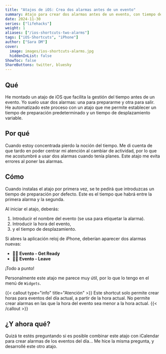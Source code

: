 ```yaml
---
title: "Atajos de iOS: Crea dos alarmas antes de un evento"
summary: Atajo para crear dos alarmas antes de un evento, con tiempo de preparación predefinido. El tiempo de desplazamiento se requiere cada vez.
date: 2024-11-30
series: ["lifehacks"]
weight: 1
aliases: ["/ios-shortcuts-two-alarms"]
tags: ["iOS-Shortcuts", "iPhone"]
author: ["Sara DM"]
cover:
  image: images/ios-shortcuts-alarms.jpg
  hiddenInList: false
ShowToc: false
ShareButtons: twitter, bluesky
---
```


## Qué
He montado un atajo de iOS que facilita la gestión del tiempo antes de un evento. Yo suelo usar dos alarmas: una para prepararme y otra para salir. He automatizado este proceso con un atajo que me permite establecer un tiempo de preparación predeterminado y un tiempo de desplazamiento variable.

## Por qué
Cuando estoy concentrada pierdo la noción del tiempo. Me di cuenta de que tardo en poder centrar mi atención al cambiar de actividad, por lo que me acostumbré a usar dos alarmas cuando tenía planes. Este atajo me evita errores al poner las alarmas.

## Cómo  
Cuando instalas el atajo por primera vez, se te pedirá que introduzcas un tiempo de preparación por defecto. Este es el tiempo que habrá entre la primera alarma y la segunda.

Al iniciar el atajo, deberás:
1. Introducir el nombre del evento (se usa para etiquetar la alarma).
2. Introducir la hora del evento,
3. y el tiempo de desplazamiento.

Si abres la aplicación reloj de iPhone, deberían aparecer dos alarmas nuevas:
- <span class='emoji'>👩‍💼</span> **Evento - Get Ready**  
- <span class='emoji'>👩‍💼</span> **Evento - Leave**  

¡Todo a punto!

Personalmente este atajo me parece muy útil, por lo que lo tengo en el menú de `Widgets`.

{{< callout type="info" title="Atención" >}}
Este shortcut solo permite crear horas para eventos del día actual, a partir de la hora actual. No permite crear alarmas en las que la hora del evento sea menor a la hora actual.
{{< /callout >}}

## ¿Y ahora qué?
Quizá te estés preguntando si es posible combinar este atajo con iCalendar para crear alarmas de los eventos del día... Me hice la misma pregunta, y desarrollé este otro atajo. 
